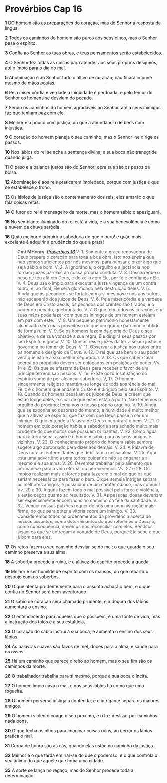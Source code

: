 # Provérbios Cap 16

**1** 	DO homem são as preparações do coração, mas do Senhor a resposta da língua.

**2** 	Todos os caminhos do homem são puros aos seus olhos, mas o Senhor pesa o espírito.

**3** 	Confia ao Senhor as tuas obras, e teus pensamentos serão estabelecidos.

**4** 	O Senhor fez todas as coisas para atender aos seus próprios desígnios, até o ímpio para o dia do mal.

**5** 	Abominação é ao Senhor todo o altivo de coração; não ficará impune mesmo de mãos postas.

**6** 	Pela misericórdia e verdade a iniqüidade é perdoada, e pelo temor do Senhor os homens se desviam do pecado.

**7** 	Sendo os caminhos do homem agradáveis ao Senhor, até a seus inimigos faz que tenham paz com ele.

**8** 	Melhor é o pouco com justiça, do que a abundância de bens com injustiça.

**9** 	O coração do homem planeja o seu caminho, mas o Senhor lhe dirige os passos.

**10** 	Nos lábios do rei se acha a sentença divina; a sua boca não transgride quando julga.

**11** 	O peso e a balança justos são do Senhor; obra sua são os pesos da bolsa.

**12** 	Abominação é aos reis praticarem impiedade, porque com justiça é que se estabelece o trono.

**13** 	Os lábios de justiça são o contentamento dos reis; eles amarão o que fala coisas retas.

**14** 	O furor do rei é mensageiro da morte, mas o homem sábio o apaziguará.

**15** 	No semblante iluminado do rei está a vida, e a sua benevolência é como a nuvem da chuva serôdia.

**16** 	Quão melhor é adquirir a sabedoria do que o ouro! e quão mais excelente é adquirir a prudência do que a prata!

> **Cmt MHenry**: *[Provérbios 16](../20A-Pv/16.md#0)* V. 1. Somente a graça renovadora de Deus prepara o coração para toda a boa obra. Isto nos ensina que não somos suficientes por nós mesmos, para pensar e dizer algo que seja sábio e bom. V. 2. A ignorância, o orgulho e a jactância nos tornam juizes parciais da nossa própria conduta. V. 3. Descarregue o peso de teu afã em Deus, e deixe-o com Ele, por fé e confiança nEle. V. 4. Deus usa o ímpio para executar a justa vingança de um contra outro; e, ao final, Ele será glorificado pela destruição deles. V. 5. Ainda que os pecadores se fortaleçam a si mesmos e uns aos outros, não escaparão dos juízos de Deus. V. 6. Pela misericórdia e a verdade de Deus em Cristo Jesus, os pecados dos crentes são tirados, e o poder do pecado, quebrantado. V. 7. O que tem todos os corações em suas mãos pode fazer com que os inimigos de um homem estejam em paz com este. ' V. 8. Um pequeno patrimônio honestamente alcançado será mais proveitoso do que um grande patrimônio obtido de forma ruim. V. 9. Se os homens fazem da glória de Deus o seu objetivo, e de sua vontade a sua regra, Ele dirigirá seus passos por seu Espírito e graça. V. 10. Que os reis e juizes da terra sejam justos e governem no temor de Deus. V. 11. Observar a justiça nos tratos entre os homens é desígnio de Deus. V. 12. O rei que usa bem o seu poder verá que isto é a sua melhor segurança. V. 13. Os que sabem falar acerca do propósito devem ser colocados em posições de poder. Vv. 14 e 15. Os que se afastam de Deus para receber o favor de um príncipe terreno são néscios. V. 16. Existe gozo e satisfação do espírito somente por alcançar sabedoria. V, 17. O homem sinceramente religioso mantém-se longe de toda aparência do mal. Feliz é o homem que anda em Cristo e é dirigido pelo seu Espírito. V. 18. Quando os homens desafiam os juízos de Deus, e crêem que estão longe deles, é sinal de que estes estão à porta. Não tememos o orgulho do próximo; temamos o nosso próprio orgulho. V. 19. Ainda que se exponha ao desprezo do mundo, a humildade é muito melhor que a altivez de espírito, que faz com que Deus passe a ser um inimigo. O que entende a Palavra de Deus encontrará o bem. V. 21. O homem em cujo coração habita a sabedoria será achado muito mais prudente do que muitos que possuem brilhantes. V. 22. Como água para a terra seca, assim é o homem sábio para os seus amigos e vizinhos. V. 23. O conhecimento próprio do homem sábio sempre sugere algo apropriado para dizer aos demais. V. 24. A Palavra de Deus cura as enfermidades que debilitam a nossa alma. V. 25. Aqui está uma advertência para todos: cuidar de não se enganar a si mesmo e a sua alma. V. 26. Devemos trabalhar pelo alimento que permanece para a vida eterna, ou pereceremos. Vv. 27 e 28. Os ímpios realizam mais esforços para fazerem o mal do que os que seriam necessários para fazer o bem. O que semeia intrigas separa os melhores amigos; é possuidor de um caráter odioso, mas comum! Vv. 29 e 30. Alguns fazem todo o mal possível pela força e violência, e estão cegos quanto ao resultado. V. 31. As pessoas idosas deveríam ser especialmente encontradas no caminho da fé e da santidade. V. 32. Vencer nossas paixões requer de nós uma administração mais firme, do que para obter a vitória sobre um inimigo. V. 33. Consideremos todos os ordenamentos da providência acerca de nossos assuntos, como determinantes do que referimos a Deus; e, como conseqüência, devemos nos reconciliar com eles. Benditos sejam os que se entregam à vontade de Deus, porque Ele sabe o que é bom para eles.

**17** 	Os retos fazem o seu caminho desviar-se do mal; o que guarda o seu caminho preserva a sua alma.

**18** 	A soberba precede a ruína, e a altivez do espírito precede a queda.

**19** 	Melhor é ser humilde de espírito com os mansos, do que repartir o despojo com os soberbos.

**20** 	O que atenta prudentemente para o assunto achará o bem, e o que confia no Senhor será bem-aventurado.

**21** 	O sábio de coração será chamado prudente, e a doçura dos lábios aumentará o ensino.

**22** 	O entendimento para aqueles que o possuem, é uma fonte de vida, mas a instrução dos tolos é a sua estultícia.

**23** 	O coração do sábio instrui a sua boca, e aumenta o ensino dos seus lábios.

**24** 	As palavras suaves são favos de mel, doces para a alma, e saúde para os ossos.

**25** 	Há um caminho que parece direito ao homem, mas o seu fim são os caminhos da morte.

**26** 	O trabalhador trabalha para si mesmo, porque a sua boca o incita.

**27** 	O homem ímpio cava o mal, e nos seus lábios há como que uma fogueira.

**28** 	O homem perverso instiga a contenda, e o intrigante separa os maiores amigos.

**29** 	O homem violento coage o seu próximo, e o faz deslizar por caminhos nada bons.

**30** 	O que fecha os olhos para imaginar coisas ruins, ao cerrar os lábios pratica o mal.

**31** 	Coroa de honra são as cãs, quando elas estão no caminho da justiça.

**32** 	Melhor é o que tarda em irar-se do que o poderoso, e o que controla o seu ânimo do que aquele que toma uma cidade.

**33** 	A sorte se lança no regaço, mas do Senhor procede toda a determinação.


